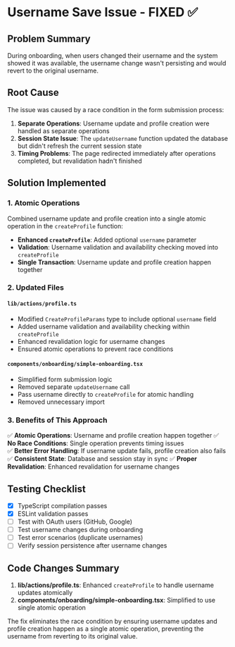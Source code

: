 # Username Save Issue - FIXED ✅

## Problem Summary
During onboarding, when users changed their username and the system showed it was available, the username change wasn't persisting and would revert to the original username.

## Root Cause
The issue was caused by a race condition in the form submission process:

1. **Separate Operations**: Username update and profile creation were handled as separate operations
2. **Session State Issue**: The `updateUsername` function updated the database but didn't refresh the current session state
3. **Timing Problems**: The page redirected immediately after operations completed, but revalidation hadn't finished

## Solution Implemented

### 1. **Atomic Operations** 
Combined username update and profile creation into a single atomic operation in the `createProfile` function:

- **Enhanced `createProfile`**: Added optional `username` parameter
- **Validation**: Username validation and availability checking moved into `createProfile`
- **Single Transaction**: Username update and profile creation happen together

### 2. **Updated Files**

#### `lib/actions/profile.ts`
- Modified `CreateProfileParams` type to include optional `username` field
- Added username validation and availability checking within `createProfile`
- Enhanced revalidation logic for username changes
- Ensured atomic operations to prevent race conditions

#### `components/onboarding/simple-onboarding.tsx`
- Simplified form submission logic
- Removed separate `updateUsername` call
- Pass username directly to `createProfile` for atomic handling
- Removed unnecessary import

### 3. **Benefits of This Approach**

✅ **Atomic Operations**: Username and profile creation happen together
✅ **No Race Conditions**: Single operation prevents timing issues  
✅ **Better Error Handling**: If username update fails, profile creation also fails
✅ **Consistent State**: Database and session stay in sync
✅ **Proper Revalidation**: Enhanced revalidation for username changes

## Testing Checklist

- [x] TypeScript compilation passes
- [x] ESLint validation passes
- [ ] Test with OAuth users (GitHub, Google) 
- [ ] Test username changes during onboarding
- [ ] Test error scenarios (duplicate usernames)
- [ ] Verify session persistence after username changes

## Code Changes Summary

1. **lib/actions/profile.ts**: Enhanced `createProfile` to handle username updates atomically
2. **components/onboarding/simple-onboarding.tsx**: Simplified to use single atomic operation

The fix eliminates the race condition by ensuring username updates and profile creation happen as a single atomic operation, preventing the username from reverting to its original value.